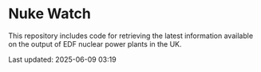 # Nuke Watch

This repository includes code for retrieving the latest information available on the output of EDF nuclear power plants in the UK.

Last updated: 2025-06-09 03:19